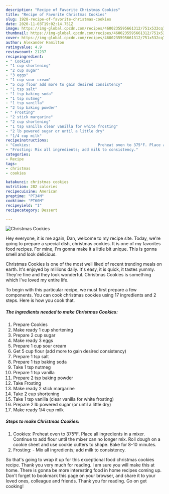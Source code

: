 ```yaml
---
description: "Recipe of Favorite Christmas Cookies"
title: "Recipe of Favorite Christmas Cookies"
slug: 1928-recipe-of-favorite-christmas-cookies
date: 2020-11-03T19:02:14.751Z
image: https://img-global.cpcdn.com/recipes/4600235595661312/751x532cq70/christmas-cookies-recipe-main-photo.jpg
thumbnail: https://img-global.cpcdn.com/recipes/4600235595661312/751x532cq70/christmas-cookies-recipe-main-photo.jpg
cover: https://img-global.cpcdn.com/recipes/4600235595661312/751x532cq70/christmas-cookies-recipe-main-photo.jpg
author: Alexander Hamilton
ratingvalue: 4.9
reviewcount: 21237
recipeingredient:
- " Cookies"
- "1 cup shortening"
- "2 cup sugar"
- "3 eggs"
- "1 cup sour cream"
- "5 cup flour add more to gain desired consistency"
- "1 tsp salt"
- "1 tsp baking soda"
- "1 tsp nutmeg"
- "1 tsp vanilla"
- "2 tsp baking powder"
- " Frosting"
- "2 stick margarine"
- "2 cup shortening"
- "1 tsp vanilla clear vanilla for white frosting"
- "2 lb powered sugar or until a little dry"
- "1/4 cup milk"
recipeinstructions:
- "Cookies:                              Preheat oven to 375°F. Place all ingredients in a mixer. Continue to add flour until the mixer can no longer mix. Roll dough on a cookie sheet and use cookie cutters to shape. Bake for 8-10 minutes."
- "Frosting: Mix all ingredients; add milk to consistency."
categories:
- Recipe
tags:
- christmas
- cookies

katakunci: christmas cookies 
nutrition: 282 calories
recipecuisine: American
preptime: "PT34M"
cooktime: "PT60M"
recipeyield: "1"
recipecategory: Dessert

---
```



![Christmas Cookies](https://img-global.cpcdn.com/recipes/4600235595661312/751x532cq70/christmas-cookies-recipe-main-photo.jpg)

Hey everyone, it is me again, Dan, welcome to my recipe site. Today, we're going to prepare a special dish, christmas cookies. It is one of my favorites food recipes. For mine, I'm gonna make it a little bit unique. This is gonna smell and look delicious.

Christmas Cookies is one of the most well liked of recent trending meals on earth. It's enjoyed by millions daily. It's easy, it is quick, it tastes yummy. They're fine and they look wonderful. Christmas Cookies is something which I've loved my entire life.




To begin with this particular recipe, we must first prepare a few components. You can cook christmas cookies using 17 ingredients and 2 steps. Here is how you cook that.

<!--inarticleads1-->

##### The ingredients needed to make Christmas Cookies:

1. Prepare  Cookies
1. Make ready 1 cup shortening
1. Prepare 2 cup sugar
1. Make ready 3 eggs
1. Prepare 1 cup sour cream
1. Get 5 cup flour (add more to gain desired consistency)
1. Prepare 1 tsp salt
1. Prepare 1 tsp baking soda
1. Take 1 tsp nutmeg
1. Prepare 1 tsp vanilla
1. Prepare 2 tsp baking powder
1. Take  Frosting
1. Make ready 2 stick margarine
1. Take 2 cup shortening
1. Take 1 tsp vanilla (clear vanilla for white frosting)
1. Prepare 2 lb powered sugar (or until a little dry)
1. Make ready 1/4 cup milk




<!--inarticleads2-->

##### Steps to make Christmas Cookies:

1. Cookies:                              Preheat oven to 375°F. Place all ingredients in a mixer. Continue to add flour until the mixer can no longer mix. Roll dough on a cookie sheet and use cookie cutters to shape. Bake for 8-10 minutes.
1. Frosting: - Mix all ingredients; add milk to consistency.




So that's going to wrap it up for this exceptional food christmas cookies recipe. Thank you very much for reading. I am sure you will make this at home. There is gonna be more interesting food in home recipes coming up. Don't forget to bookmark this page on your browser, and share it to your loved ones, colleague and friends. Thank you for reading. Go on get cooking!
